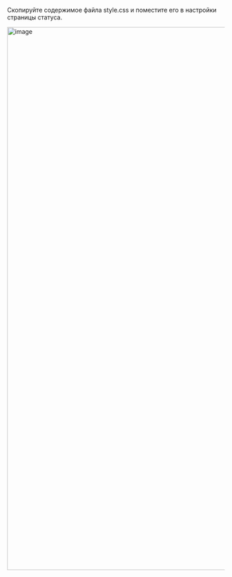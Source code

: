 Скопируйте содержимое файла style.css и поместите его в настройки страницы статуса.

<img width="887" height="1256" alt="image" src="https://github.com/user-attachments/assets/5a3084ad-5a62-4745-8690-f8de650f90ad" />
